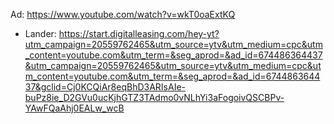 Ad: https://www.youtube.com/watch?v=wkT0oaExtKQ
- Lander: https://start.digitalleasing.com/hey-yt?utm_campaign=20559762465&utm_source=ytv&utm_medium=cpc&utm_content=youtube.com&utm_term=&seg_aprod=&ad_id=674486364437&utm_campaign=20559762465&utm_source=ytv&utm_medium=cpc&utm_content=youtube.com&utm_term=&seg_aprod=&ad_id=674486364437&gclid=Cj0KCQiAr8eqBhD3ARIsAIe-buPz8ie_D2GVu0ucKjhGTZ3TAdmo0vNLhYi3aFogoivQSCBPv-YAwFQaAhj0EALw_wcB
